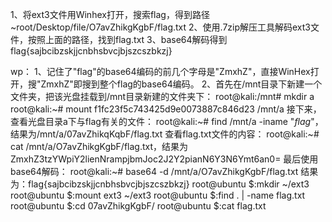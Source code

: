 1、将ext3文件用Winhex打开，搜索flag，得到路径~root/Desktop/file/O7avZhikgKgbF/flag.txt
2、使用.7zip解压工具解码ext3文件，按照上面的路径，找到flag.txt
3、base64解码得到flag{sajbcibzskjjcnbhsbvcjbjszcszbkzj}



wp：
1、记住了"flag"的base64编码的前几个字母是"ZmxhZ"，直接WinHex打开，搜"ZmxhZ"即搜到整个flag的base64编码。
2、首先在/mnt目录下新建一个文件夹，把该光盘挂载到/mnt目录新建的文件夹下： root@kali:/mnt# mkdir a root@kali:~# mount f1fc23f5c743425d9e0073887c846d23 /mnt/a 接下来，查看光盘目录a下与flag有关的文件： root@kali:~# find /mnt/a -iname "*flag*"，结果为/mnt/a/07avZhikqKqbF/flag.txt 查看flag.txt文件的内容： root@kali:~# cat /mnt/a/O7avZhikgKgbF/flag.txt，结果为ZmxhZ3tzYWpiY2lienNrampjbmJoc2J2Y2pianN6Y3N6Ymt6an0= 最后使用base64解码： root@kali:~# base64 -d /mnt/a/O7avZhikgKgbF/flag.txt 结果为：flag{sajbcibzskjjcnbhsbvcjbjszcszbkzj} 
root@ubuntu $:mkdir ~/ext3
root@ubuntu $:mount ext3 ~/ext3
root@ubuntu $:find . | -name flag.txt
root@ubuntu $:cd 07avZhikgKgbF/
root@ubuntu $:cat flag.txt